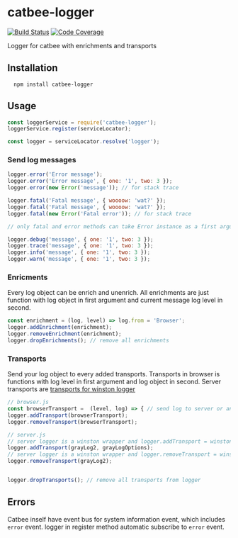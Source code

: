 # catbee-logger

[![Build Status][travis-img]][travis-url]
[![Code Coverage][codecov-img]][codecov-url]

Logger for catbee with enrichments and transports

## Installation
``` 
  npm install catbee-logger 
```

## Usage

``` js
const loggerService = require('catbee-logger');
loggerService.register(serviceLocator);

const logger = serviceLocator.resolve('logger');
```

### Send log messages

``` js
logger.error('Error message');
logger.error('Error message', { one: '1', two: 3 });
logger.error(new Error('message')); // for stack trace

logger.fatal('Fatal message', { woooow: 'wat?' });
logger.fatal('Fatal message', { woooow: 'wat?' });
logger.fatal(new Error('Fatal error')); // for stack trace

// only fatal and error methods can take Error instance as a first arguments

logger.debug('message', { one: '1', two: 3 });
logger.trace('message', { one: '1', two: 3 });
logger.info('message', { one: '1', two: 3 });
logger.warn('message', { one: '1', two: 3 });
```

### Enricments
Every log object can be enrich and unenrich. All enrichments are just function with log object in first argument and current message log level in second.
``` js
const enrichment = (log, level) => log.from = 'Browser';
logger.addEnrichment(enrichment);
logger.removeEnrichment(enrichment);
logger.dropEnrichments(); // remove all enrichments
```

### Transports
Send your log object to every added transports. Transports in browser is functions with log level in first argument and log object in second. Server transports are [transports for winston logger](https://github.com/winstonjs/winston/blob/master/docs/transports.md)
``` js
// browser.js
const browserTransport =  (level, log) => { // send log to server or any }
logger.addTransport(browserTransport);
logger.removeTransport(browserTransport);

// server.js
// server logger is a winston wrapper and logger.addTransport = winstonLogger.add
logger.addTransport(grayLog2, grayLogOptions);
// server logger is a winston wrapper and logger.removeTransport = winstonLogger.remove
logger.removeTransport(grayLog2);


logger.dropTransports(); // remove all transports from logger
```

## Errors
Catbee inself have event bus for system information event, which includes `error` event. logger in register method automatic subscribe to `error` event.

[travis-img]: https://travis-ci.org/catbee/catbee-logger.svg?branch=master
[travis-url]: https://travis-ci.org/catbee/catbee-logger

[codecov-img]: https://codecov.io/github/catbee/catbee-logger/coverage.svg?branch=master
[codecov-url]: https://codecov.io/github/catbee/catbee-logger?branch=master
